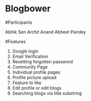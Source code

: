 # Blogbower

#Participants

Abhik Sen
Archit Anand
Abheet Pandey

#Features

1. Google login
2. Email Verification
3. Resetting forgotten password
4. Community Page
5. Individual profile pages
6. Profile picture upload
7. Feature to like
8. Edit profile or edit blogs
9. Searching blogs via title substring
